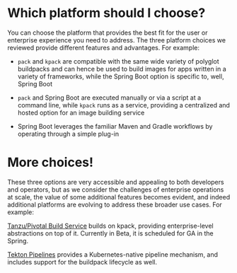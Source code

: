# Which platform should I choose?

You can choose the platform that provides the best fit for the user or enterprise experience you need to address. The three platform choices we reviewed provide different features and advantages. For example:

- `pack` and `kpack` are compatible with the same wide variety of polyglot buildpacks and can hence be used to build images for apps written in a variety of frameworks, while the Spring Boot option is specific to, well, Spring Boot

- `pack` and Spring Boot are executed manually or via a script at a command line, while `kpack` runs as a service, providing a centralized and hosted option for an image building service

- Spring Boot leverages the familiar Maven and Gradle workflows by operating through a simple plug-in

# More choices!

These three options are very accessible and appealing to both developers and operators, but as we consider the challenges of enterprise operations at scale, the value of some additional features becomes evident, and indeed additional platforms are evolving to address these broader use cases. For example:

[Tanzu/Pivotal Build Service](https://pivotal.io/pivotal-build-service) builds on kpack, providing enterprise-level abstractions on top of it. Currently in Beta, it is scheduled for GA in the Spring.

[Tekton Pipelines](https://tekton.dev) provides a Kubernetes-native pipeline mechanism, and includes support for the buildpack lifecycle as well.